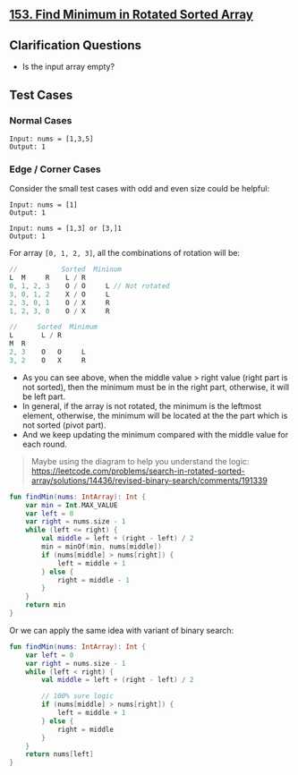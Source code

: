 ## [153. Find Minimum in Rotated Sorted Array](https://leetcode.com/problems/find-minimum-in-rotated-sorted-array/)

## Clarification Questions
* Is the input array empty?
 
## Test Cases
### Normal Cases
```
Input: nums = [1,3,5]
Output: 1
```
### Edge / Corner Cases
Consider the small test cases with odd and even size could be helpful:
```
Input: nums = [1]
Output: 1

Input: nums = [1,3] or [3,]1
Output: 1
```

For array `[0, 1, 2, 3]`, all the combinations of rotation will be:

```js
//           Sorted  Mininum
L  M     R    L / R     
0, 1, 2, 3    O / O     L // Not rotated
3, 0, 1, 2    X / O     L
2, 3, 0, 1    O / X     R
1, 2, 3, 0    O / X     R
```

```js
//     Sorted  Minimum
L       L / R
M  R
2, 3    O   O     L
3, 2    O   X     R
```

* As you can see above, when the middle value > right value (right part is not sorted), then the minimum must be in the right part, otherwise, it will be left part. 
* In general, if the array is not rotated, the minimum is the leftmost element, otherwise, the minimum will be located at the the part which is not sorted (pivot part).
* And we keep updating the minimum compared with the middle value for each round.

> Maybe using the diagram to help you understand the logic: https://leetcode.com/problems/search-in-rotated-sorted-array/solutions/14436/revised-binary-search/comments/191339

```kotlin
fun findMin(nums: IntArray): Int {
    var min = Int.MAX_VALUE
    var left = 0
    var right = nums.size - 1
    while (left <= right) {
        val middle = left + (right - left) / 2
        min = minOf(min, nums[middle])
        if (nums[middle] > nums[right]) {
            left = middle + 1
        } else {
            right = middle - 1
        }
    }
    return min
}
```

Or we can apply the same idea with variant of binary search:

```kotlin
fun findMin(nums: IntArray): Int {
    var left = 0
    var right = nums.size - 1
    while (left < right) {
        val middle = left + (right - left) / 2

        // 100% sure logic 
        if (nums[middle] > nums[right]) {
            left = middle + 1
        } else {
            right = middle
        }
    }
    return nums[left]
}
```